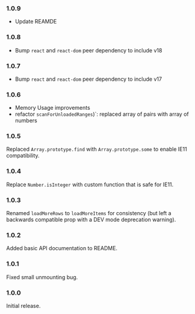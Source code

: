 ### 1.0.9
* Update REAMDE

### 1.0.8
* Bump `react` and `react-dom` peer dependency to include v18

### 1.0.7
* Bump `react` and `react-dom` peer dependency to include v17

### 1.0.6
* Memory Usage improvements
* refactor `scanForUnloadedRanges`)`: replaced array of pairs with array of numbers

### 1.0.5
Replaced `Array.prototype.find` with `Array.prototype.some` to enable IE11 compatibility.

### 1.0.4
Replace `Number.isInteger` with custom function that is safe for IE11.

### 1.0.3
Renamed `loadMoreRows` to `loadMoreItems` for consistency (but left a backwards compatible prop with a DEV mode deprecation warning).

### 1.0.2
Added basic API documentation to README.

### 1.0.1
Fixed small unmounting bug.

### 1.0.0
Initial release.
